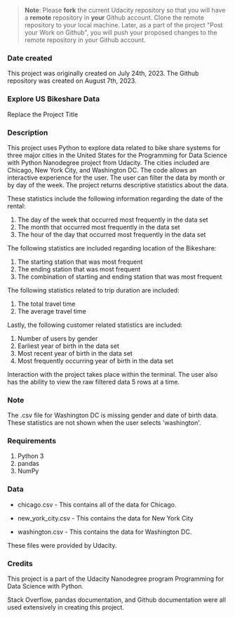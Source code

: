 >**Note**: Please **fork** the current Udacity repository so that you will have a **remote** repository in **your** Github account. Clone the remote repository to your local machine. Later, as a part of the project "Post your Work on Github", you will push your proposed changes to the remote repository in your Github account.

### Date created
This project was originally created on July 24th, 2023. The Github repository was created on August 7th, 2023.

### Explore US Bikeshare Data
Replace the Project Title

### Description
This project uses Python to explore data related to bike share systems for three major cities in the United States for the Programming for Data Science with Python Nanodegree project from Udacity. The cities included are Chicago, New York City, and Washington DC. The code allows an interactive experience for the user. The user can filter the data by month or by day of the week. The project returns descriptive statistics about the data.

These statistics include the following information regarding the date of the rental:
1) The day of the week that occurred most frequently in the data set
2) The month that occurred most frequently in the data set
3) The hour of the day that occurred most frequently in the data set

The following statistics are included regarding location of the Bikeshare:
1) The starting station that was most frequent
2) The ending station that was most frequent
3) The combination of starting and ending station that was most frequent

The following statistics related to trip duration are included:
1) The total travel time
2) The average travel time

Lastly, the following customer related statistics are included:
1) Number of users by gender
2) Earliest year of birth in the data set
3) Most recent year of birth in the data set
4) Most frequently occurring year of birth in the data set

Interaction with the project takes place within the terminal.
The user also has the ability to view the raw filtered data 5 rows at a time.

### Note
The .csv file for Washington DC is missing gender and date of birth data. These statistics are not shown when the user selects 'washington'.

### Requirements
1) Python 3
2) pandas
3) NumPy

### Data
* chicago.csv - This contains all of the data for Chicago.

* new_york_city.csv - This contains the data for New York City

* washington.csv - This contains the data for Washington DC.

These files were provided by Udacity.

### Credits
This project is a part of the Udacity Nanodegree program Programming for Data Science with Python.

Stack Overflow, pandas documentation, and Github documentation were all used extensively in creating this project.
